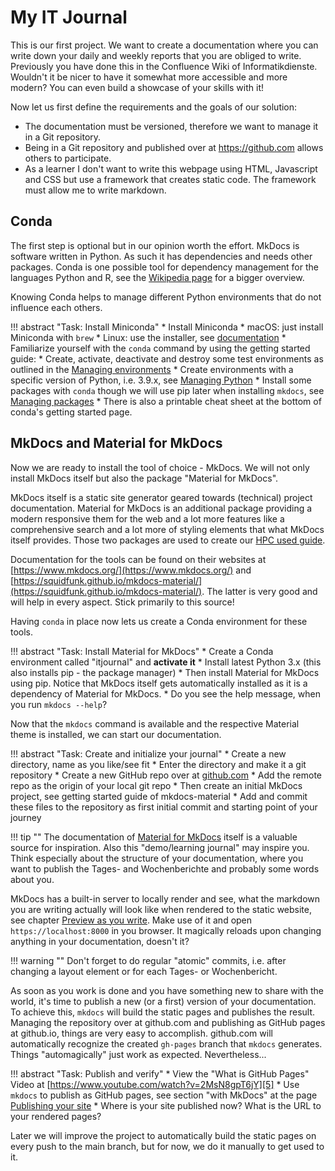 # My IT Journal

This is our first project. We want to create a documentation where you can write
down your daily and weekly reports that you are obliged to write. Previously you
have done this in the Confluence Wiki of Informatikdienste. Wouldn't it be nicer
to have it somewhat more accessible and more modern? You can even build a
showcase of your skills with it!

Now let us first define the requirements and the goals of our solution:

* The documentation must be versioned, therefore we want to manage it in a Git repository.
* Being in a Git repository and published over at https://github.com allows others to participate.
* As a learner I don't want to write this webpage using HTML, Javascript and CSS but use a framework
  that creates static code. The framework must allow me to write markdown.

## Conda

The first step is optional but in our opinion worth the effort. MkDocs is
software written in Python. As such it has dependencies and needs other
packages. Conda is one possible tool for dependency management for the languages
Python and R, see the [Wikipedia
page](https://en.wikipedia.org/wiki/Conda_(package_manager)) for a bigger
overview.

Knowing Conda helps to manage different Python environments that do not influence each others.

!!! abstract "Task: Install Miniconda"
    * Install Miniconda
        * macOS: just install Miniconda with `brew`
        * Linux: use the installer, see [documentation](https://docs.conda.io/en/latest/miniconda.html)
    * Familiarize yourself with the `conda` command by using the getting started guide:
        * Create, activate, deactivate and destroy some test environments as outlined
          in the [Managing environments](https://docs.conda.io/projects/conda/en/latest/user-guide/getting-started.html#managing-environments)
        * Create environments with a specific version of Python, i.e. 3.9.x, see [Managing
        Python](https://docs.conda.io/projects/conda/en/latest/user-guide/getting-started.html#managing-python)
        * Install some packages with `conda` though we will use pip later when installing `mkdocs`, see [Managing
        packages](https://docs.conda.io/projects/conda/en/latest/user-guide/getting-started.html#managing-packages)
        * There is also a printable cheat sheet at the bottom of conda's getting started page.


## MkDocs and Material for MkDocs

Now we are ready to install the tool of choice - MkDocs. We will not only
install MkDocs itself but also the package "Material for MkDocs".

MkDocs itself is a static site generator geared towards (technical) project
documentation. Material for MkDocs is an additional package providing a modern
responsive them for the web and a lot more features like a comprehensive search
and a lot more of styling elements that what MkDocs itself provides. Those two
packages are used to create our [HPC used
guide](https://hpc-unibe-ch.github.com/).

Documentation for the tools can be found on their websites at
[https://www.mkdocs.org/](https://www.mkdocs.org/) and
[https://squidfunk.github.io/mkdocs-material/](https://squidfunk.github.io/mkdocs-material/).
The latter is very good and will help in every aspect. Stick primarily to this
source!

Having `conda` in place now lets us create a Conda environment for these tools.

!!! abstract "Task: Install Material for MkDocs"
    * Create a Conda environment called "itjournal" and **activate it**
    * Install latest Python 3.x (this also installs pip - the package manager)
    * Then install Material for MkDocs using pip. Notice that MkDocs itself gets
      automatically installed as it is a dependency of Material for MkDocs.
    * Do you see the help message, when you run `mkdocs --help`?

Now that the `mkdocs` command is available and the respective Material theme is
installed, we can start our documentation.

!!! abstract "Task: Create and initialize your journal"
    * Create a new directory, name as you like/see fit
    * Enter the directory and make it a git repository
    * Create a new GitHub repo over at [github.com](https://github.com)
    * Add the remote repo as the origin of your local git repo
    * Then create an initial MkDocs project, see getting started guide of
      mkdocs-material
    * Add and commit these files to the repository as first initial commit and
      starting point of your journey

!!! tip ""
    The documentation of [Material for
    MkDocs](https://squidfunk.github.io/mkdocs-material/) itself is a valuable
    source for inspiration. Also this "demo/learning journal" may inspire you. Think
    especially about the structure of your documentation, where you want to publish
    the Tages- and Wochenberichte and probably some words about you.

MkDocs has a built-in server to locally render and see, what the markdown you
are writing actually will look like when rendered to the static website, see
chapter [Preview as you write][4]. Make use of it and open
`https://localhost:8000` in you browser. It magically reloads upon changing
anything in your documentation, doesn't it?

!!! warning ""
    Don't forget to do regular "atomic" commits, i.e. after changing a layout
    element or for each Tages- or Wochenbericht.

As soon as you work is done and you have something new to share with the world,
it's time to publish a new (or a first) version of your documentation. To
achieve this, `mkdocs` will build the static pages and publishes the result.
Managing the repository over at github.com and publishing as GitHub pages at
github.io, things are very easy to accomplish. github.com will automatically
recognize the created `gh-pages` branch that `mkdocs` generates. Things
"automagically" just work as expected. Nevertheless...

!!! abstract "Task: Publish and verify"
    * View the "What is GitHub Pages" Video at [https://www.youtube.com/watch?v=2MsN8gpT6jY][5]
    * Use `mkdocs` to publish as GitHub pages, see section "with MkDocs" at the page [Publishing your site][6]
    * Where is your site published now? What is the URL to your rendered pages?

Later we will improve the project to automatically build the static pages on
every push to the main branch, but for now, we do it manually to get used to it.

[4]: https://squidfunk.github.io/mkdocs-material/creating-your-site/#previewing-as-you-write
[5]: https://www.youtube.com/watch?v=2MsN8gpT6jY
[6]: https://squidfunk.github.io/mkdocs-material/publishing-your-site/#with-github-actions
